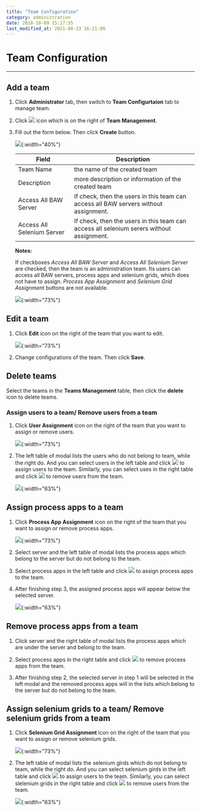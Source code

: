 ```yaml
---
title: "Team Configuration"
category: administration
date: 2018-10-09 15:17:55
last_modified_at: 2021-08-23 16:21:00
---
```


# Team Configuration
***

## Add a team
  1. Click **Administrator** tab, then switch to  **Team Configurtaion** tab to manage team.  

  2. Click ![][add_icon] icon which is on the right of **Team Management**.

  3. Fill out the form below. Then click **Create** button.

     ![][administrator_add_team]{:width="40%"}

     |   Field                | Description |
     |------------------------|-------------|                                          
     | Team    Name           | the name of the created team|  
     | Description            | more description or information of the created team|
     | Access All BAW Server  | If check, then the users in this team can access all BAW servers without assignment.|
     | Access All Selenium Server  | If check, then the users in this team can access all selenium serers without assignment.|

     **Notes:**

     If checkboxes *Access All BAW Server* and *Access All Selenium Server* are checked, then the team is an administration team. Its users can access all BAW servers, process apps and selenium grids, which does not have to assign. *Process App Assignment* and *Selenium Grid Assignment* buttons are not available.

     ![][administration_super_team]{:width="73%"}

## Edit a team

  1. Click **Edit** icon on the right of the team that you want to edit.

     ![][administrator_edit_team]{:width="73%"}

  2. Change configurations of the team. Then click **Save**.

## Delete teams

  Select the teams in the **Teams Management** table, then click the **delete** icon to delete teams.

### Assign users to a team/ Remove users from a team

  1. Click **User Assignment** icon on the right of the team that you want to assign or remove users.

     ![][administrator_assign_user]{:width="73%"}

  2. The left table of modal lists the users who do not belong to team, while the right do. And you can select users in the left table and click ![][administrator_assign_button] to assign users to the team. Similarly, you can select uses in the right table and click ![][administrator_remove_button] to remove users from the team.

     ![][administrator_assign]{:width="63%"}

## Assign process apps to a team

  1. Click **Process App Assignment** icon on the right of the team that you want to assign or remove process apps.

     ![][administrator_assign_processapps]{:width="73%"}

  2. Select server and the left table of modal lists the process apps which belong to the server but do not belong to the team.

  3. Select process apps in the left table and click ![][administrator_assign_button] to assign process apps to the team.

  4. After finishing step 3, the assigned process apps will appear below the selected server.

     ![][administrator_assign_process_apps]{:width="63%"}

## Remove process apps from a team

  1. Click server and the right table of modal lists the process apps which are under the server and belong to the team.

  2. Select process apps in the right table and click ![][administrator_remove_button] to remove process apps from the team.

  3. After finishing step 2, the selected server in step 1 will be selected in the left modal and the removed process apps will in the lists which belong to the server but do not belong to the team.

## Assign selenium grids to a team/ Remove selenium grids from a team

  1. Click **Selenium Grid Assignment** icon on the right of the team that you want to assign or remove selenium grids.

     ![][administrator_assign_selenium_grid]{:width="73%"}

  2. The left table of modal lists the selenium girds which do not belong to team, while the right do. And you can select selenium girds in the left table and click ![][administrator_assign_button] to assign users to the team. Similarly, you can select slelenium grids in the right table and click ![][administrator_remove_button] to remove users from the team.

     ![][administrator_assign_seleniumgrds]{:width="63%"}







[add_icon]: ../images/administrator/Administrator_add_icon.png
[administrator_add_team]: ../images/administrator/administrator_add_team.png
[administrator_edit_team]: ../images/administrator/administrator_edit_team.png
[administrator_assign_user]: ../images/administrator/administrator_assign_user.png
[administrator_assign_button]: ../images/administrator/administrator_assign_button.png
[administrator_remove_button]: ../images/administrator/administrator_remove_button.png
[administrator_assign]: ../images/administrator/administrator_assign.png
[administrator_assign_processapps]: ../images/administrator/administrator_assign_processapps.png
[administrator_assign_selenium_grid]: ../images/administrator/administrator_assign_selenium_grid.png
[administrator_assign_seleniumgrds]: ../images/administrator/administrator_assign_seleniumgrds.png
[administrator_assign_process_apps]: ../images/administrator/administrator_assign_process_apps.png
[administration_super_team]: ../images/administrator/administration_super_team.png
